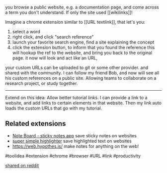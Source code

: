 you browse a public website, e.g. a documentation page, and come across a term you don't understand. If only the site used [[wikilinks]]!

Imagine a chrome extension similar to [[URL textlink]], that let's you:
1. select a word
2. right click, and click "search reference"
3. launch your favorite search engine, find a site explaining the concept
4. click the extension button, to inform that you found the reference
this will hookup the ref to the website, and bring you back to the original page.
it now will look and act like an URL, 

your custom URLs can be uploaded to git or some other provider. 
and shared with the community.
I can follow my friend Bob, and now will see all his custom references on a public site. Allowing teams to collaborate on a research project, or study together.

---------
Extend on this idea:
Allow better tutorial links. I can provide a link to a website, and add links to certain elements in that website. Then my link auto loads the custom URLs that go with my tutorial.

## Related extensions
- [Note Board - sticky notes app](https://chrome.google.com/webstore/detail/note-board-sticky-notes-a/goficmpcgcnombioohjcgdhbaloknabb) save sticky notes on websites
- [super simple highlighter](https://chrome.google.com/webstore/detail/super-simple-highlighter/hhlhjgianpocpoppaiihmlpgcoehlhio?hl=en) save highlighted text on websites
- https://web.hypothes.is/ make notes for anything on the web!


#toolidea #extension #chrome #browser #URL #link #productivity

[shared on reddit](https://www.reddit.com/r/PKMS/comments/104d2dd/link_unlinked_websites/)
